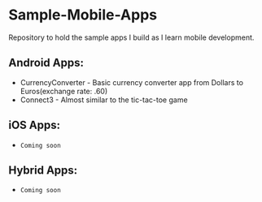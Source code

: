 # Sample-Mobile-Apps
Repository to hold the sample apps I build as I learn mobile development.

## Android Apps:
* CurrencyConverter - Basic currency converter app from Dollars to Euros(exchange rate: .60)
* Connect3 - Almost similar to the tic-tac-toe game

## iOS Apps:
* `Coming soon`

## Hybrid Apps:
* `Coming soon`
